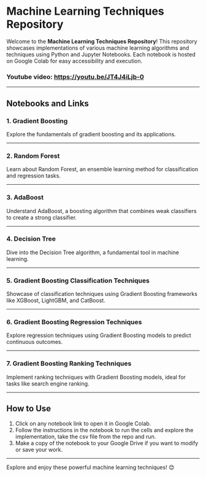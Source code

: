 # Machine Learning Techniques Repository

Welcome to the **Machine Learning Techniques Repository**! This repository showcases implementations of various machine learning algorithms and techniques using Python and Jupyter Notebooks. Each notebook is hosted on Google Colab for easy accessibility and execution.
### Youtube video: https://youtu.be/JT4J4iLjb-0
---

## Notebooks and Links

### 1. **Gradient Boosting**
Explore the fundamentals of gradient boosting and its applications.


---

### 2. **Random Forest**
Learn about Random Forest, an ensemble learning method for classification and regression tasks.

---

### 3. **AdaBoost**
Understand AdaBoost, a boosting algorithm that combines weak classifiers to create a strong classifier.

---

### 4. **Decision Tree**
Dive into the Decision Tree algorithm, a fundamental tool in machine learning.

---

### 5. **Gradient Boosting Classification Techniques**
Showcase of classification techniques using Gradient Boosting frameworks like XGBoost, LightGBM, and CatBoost.

---

### 6. **Gradient Boosting Regression Techniques**
Explore regression techniques using Gradient Boosting models to predict continuous outcomes.

---

### 7. **Gradient Boosting Ranking Techniques**
Implement ranking techniques with Gradient Boosting models, ideal for tasks like search engine ranking.

---
## How to Use
1. Click on any notebook link to open it in Google Colab.
2. Follow the instructions in the notebook to run the cells and explore the implementation, take the csv file from the repo and run.
3. Make a copy of the notebook to your Google Drive if you want to modify or save your work.

---

Explore and enjoy these powerful machine learning techniques! 😊
